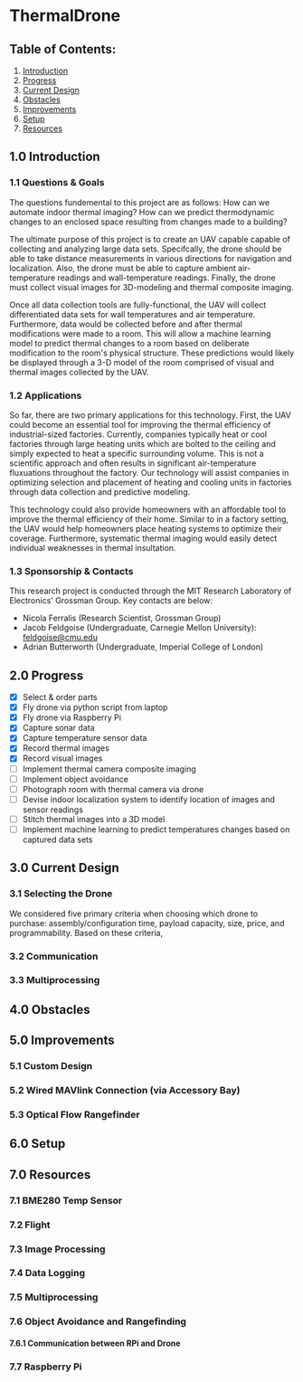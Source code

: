# ThermalDrone

## Table of Contents:
1. [Introduction](#10-Introduction)
2. [Progress](#20-Progress)
3. [Current Design](30-Current-Design)
4. [Obstacles](#40-Obstacles)
5. [Improvements](#50-Improvements)
6. [Setup](#60-Setup)
7. [Resources](#70-Resources)

## 1.0 Introduction

### 1.1 Questions & Goals

The questions fundemental to this project are as follows: How can we automate indoor thermal imaging? How can we predict thermodynamic changes to an enclosed space resulting from changes made to a building?

The ultimate purpose of this project is to create an UAV capable capable of collecting and analyzing large data sets. Specifcally, the drone should be able to take distance measurements in various directions for navigation and localization. Also, the drone must be able to capture ambient air-temperature readings and wall-temperature readings. Finally, the drone must collect visual images for 3D-modeling and thermal composite imaging.

Once all data collection tools are fully-functional, the UAV will collect differentiated data sets for wall temperatures and air temperature. Furthermore, data would be collected before and after thermal modifications were made to a room. This will allow a machine learning model to predict thermal changes to a room based on deliberate modification to the room's physical structure. These predictions would likely be displayed through a 3-D model of the room comprised of visual and thermal images collected by the UAV.

### 1.2 Applications

So far, there are two primary applications for this technology. First, the UAV could become an essential tool for improving the thermal efficiency of industrial-sized factories. Currently, companies typically heat or cool factories through large heating units which are bolted to the ceiling and simply expected to heat a specific surrounding volume. This is not a scientific approach and often results in significant air-temperature fluxuations throughout the factory. Our technology will assist companies in optimizing selection and placement of heating and cooling units in factories through data collection and predictive modeling.

This technology could also provide homeowners with an affordable tool to improve the thermal efficiency of their home. Similar to in a factory setting, the UAV would help homeowners place heating systems to optimize their coverage. Furthermore, systematic thermal imaging would easily detect individual weaknesses in thermal insultation.

### 1.3 Sponsorship & Contacts

This research project is conducted through the MIT Research Laboratory of Electronics' Grossman Group. Key contacts are below:

* Nicola Ferralis (Research Scientist, Grossman Group)
* Jacob Feldgoise (Undergraduate, Carnegie Mellon University): feldgoise@cmu.edu
* Adrian Butterworth (Undergraduate, Imperial College of London)

## 2.0 Progress

- [x] Select & order parts
- [x] Fly drone via python script from laptop
- [x] Fly drone via Raspberry Pi
- [x] Capture sonar data
- [x] Capture temperature sensor data
- [x] Record thermal images
- [x] Record visual images
- [ ] Implement thermal camera composite imaging
- [ ] Implement object avoidance
- [ ] Photograph room with thermal camera via drone
- [ ] Devise indoor localization system to identify location of images and sensor readings
- [ ] Stitch thermal images into a 3D model
- [ ] Implement machine learning to predict temperatures changes based on captured data sets

## 3.0 Current Design

### 3.1 Selecting the Drone

We considered five primary criteria when choosing which drone to purchase: assembly/configuration time, payload capacity, size, price, and programmability. Based on these criteria,

### 3.2 Communication


### 3.3 Multiprocessing


## 4.0 Obstacles



## 5.0 Improvements

### 5.1 Custom Design

### 5.2 Wired MAVlink Connection (via Accessory Bay)

### 5.3 Optical Flow Rangefinder



## 6.0 Setup




## 7.0 Resources

### 7.1 BME280 Temp Sensor


### 7.2 Flight


### 7.3 Image Processing


### 7.4 Data Logging


### 7.5 Multiprocessing


### 7.6 Object Avoidance and Rangefinding


#### 7.6.1 Communication between RPi and Drone


### 7.7 Raspberry Pi








